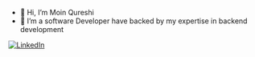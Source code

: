 - 👋 Hi, I’m Moin Qureshi
- 👀 I’m a software Developer have backed by my expertise in backend development

[![LinkedIn](https://encrypted-tbn0.gstatic.com/images?q=tbn:ANd9GcSaGL60ewMOW_UbvFAwsbgcHi1zkLnRB_JxuQ&usqp=CAU)](https://www.linkedin.com/in/moin-arshad-qureshi/)
